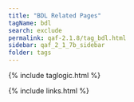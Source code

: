 ```yaml
---
title: "BDL Related Pages"
tagName: bdl
search: exclude
permalink: qaf-2.1.8/tag_bdl.html
sidebar: qaf_2_1_7b_sidebar
folder: tags
---
```

{% include taglogic.html %}

{% include links.html %}
